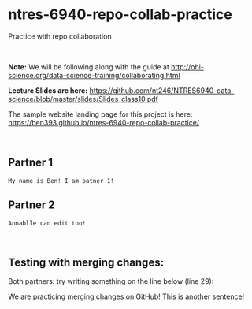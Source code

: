 # ntres-6940-repo-collab-practice
Practice with repo collaboration

<br>

**Note:** We will be following along with the guide at http://ohi-science.org/data-science-training/collaborating.html

**Lecture Slides are here:** https://github.com/nt246/NTRES6940-data-science/blob/master/slides/Slides_class10.pdf

The sample website landing page for this project is here: https://ben393.github.io/ntres-6940-repo-collab-practice/

<br>

## Partner 1

```
My name is Ben! I am patner 1!
```

## Partner 2

```
Annablle can edit too!
```

<br>

## Testing with merging changes:
Both partners: try writing something on the line below (line 29):

We are practicing merging changes on GitHub! This is another sentence!
